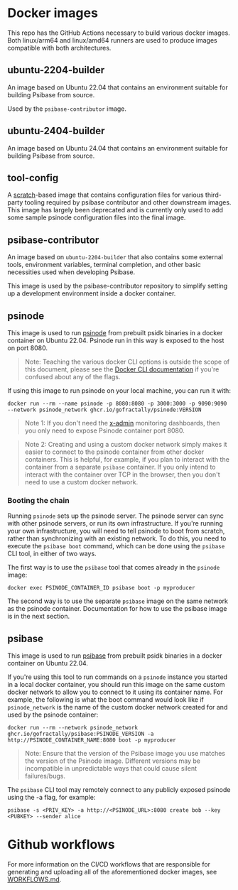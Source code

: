 # Docker images

This repo has the GitHub Actions necessary to build various docker images. Both linux/arm64 and linux/amd64 runners are used to produce images compatible with both architectures.

## ubuntu-2204-builder

An image based on Ubuntu 22.04 that contains an environment suitable for building Psibase from source.

Used by the `psibase-contributor` image.

## ubuntu-2404-builder

An image based on Ubuntu 24.04 that contains an environment suitable for building Psibase from source.

## tool-config

A [scratch](https://hub.docker.com/_/scratch)-based image that contains configuration files for various third-party tooling required by psibase contributor and other downstream images. This image has largely been deprecated and is currently only used to add some sample psinode configuration files into the final image.

## psibase-contributor

An image based on `ubuntu-2204-builder` that also contains some external tools, environment variables, terminal completion, and other basic necessities used when developing Psibase.

This image is used by the psibase-contributor repository to simplify setting up a development environment inside a docker container.

## psinode

This image is used to run [psinode](https://docs.psibase.io/run-infrastructure/cli/psinode.html) from prebuilt psidk binaries in a docker container on Ubuntu 22.04. Psinode run in this way is exposed to the host on port 8080.

> Note: Teaching the various docker CLI options is outside the scope of this document, please see the [Docker CLI documentation](https://docs.docker.com/engine/reference/commandline/cli/) if you're confused about any of the flags.

If using this image to run psinode on your local machine, you can run it with:

```
docker run --rm --name psinode -p 8080:8080 -p 3000:3000 -p 9090:9090 --network psinode_network ghcr.io/gofractally/psinode:VERSION
```
> Note 1: If you don't need the [x-admin](https://docs.psibase.io/default-apps/x-admin.html) monitoring dashboards, then you only need to expose Psinode container port 8080.

> Note 2: Creating and using a custom docker network simply makes it easier to connect to the psinode container from other docker containers. This is helpful, for example, if you plan to interact with the container from a separate `psibase` container. If you only intend to interact with the container over TCP in the browser, then you don't need to use a custom docker network.

### Booting the chain

Running `psinode` sets up the psinode server. The psinode server can sync with other psinode servers, or run its own infrastructure. If you're running your own infrastructure, you will need to tell psinode to boot from scratch, rather than synchronizing with an existing network. To do this, you need to execute the `psibase boot` command, which can be done using the `psibase` CLI tool, in either of two ways.

The first way is to use the `psibase` tool that comes already in the `psinode` image:
```
docker exec PSINODE_CONTAINER_ID psibase boot -p myproducer
```

The second way is to use the separate `psibase` image on the same network as the psinode container. Documentation for how to use the psibase image is in the next section.

## psibase

This image is used to run [psibase](https://docs.psibase.io/run-infrastructure/cli/psibase.html) from prebuilt psidk binaries in a docker container on Ubuntu 22.04.

If you're using this tool to run commands on a `psinode` instance you started in a local docker container, you should run this image on the same custom docker network to allow you to connect to it using its container name. For example, the following is what the boot command would look like if `psinode_network` is the name of the custom docker network created for and used by the psinode container:

```
docker run --rm --network psinode_network ghcr.io/gofractally/psibase:PSINODE_VERSION -a http://PSINODE_CONTAINER_NAME:8080 boot -p myproducer
```

> Note: Ensure that the version of the Psibase image you use matches the version of the Psinode image. Different versions may be incompatible in unpredictable ways that could cause silent failures/bugs.

The `psibase` CLI tool may remotely connect to any publicly exposed psinode using the -a flag, for example:

```
psibase -s <PRIV_KEY> -a http://<PSINODE_URL>:8080 create bob --key <PUBKEY> --sender alice
```

# Github workflows

For more information on the CI/CD workflows that are responsible for generating and uploading all of the aforementioned docker images, see [WORKFLOWS.md](./WORKFLOWS.md).
